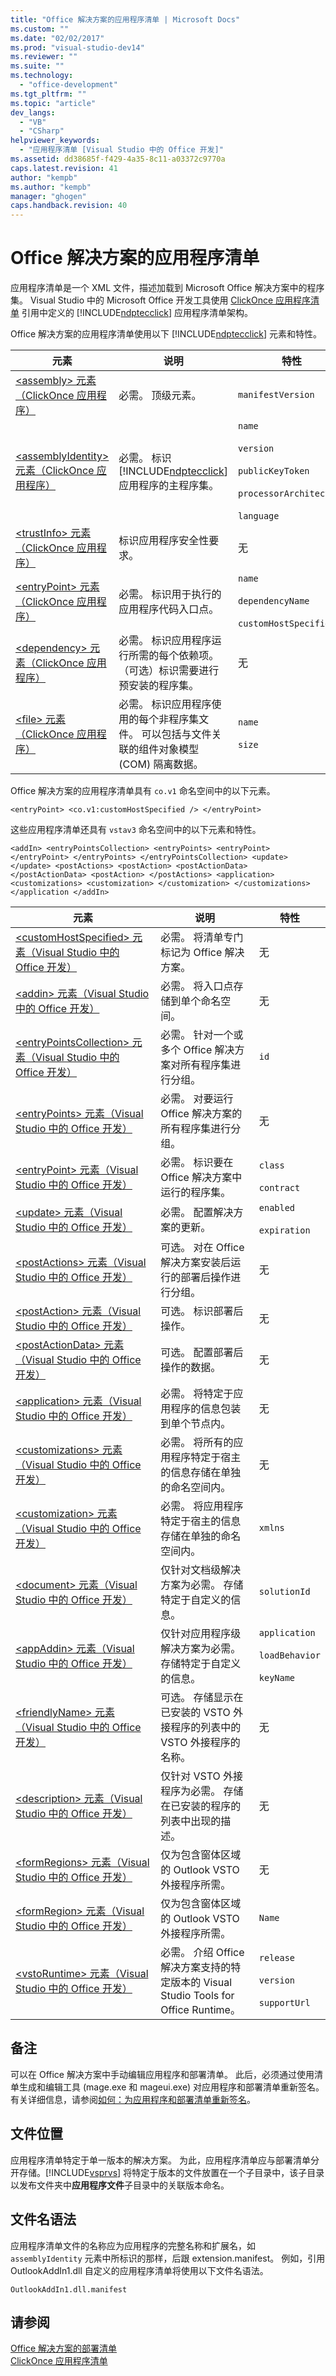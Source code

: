 ```yaml
---
title: "Office 解决方案的应用程序清单 | Microsoft Docs"
ms.custom: ""
ms.date: "02/02/2017"
ms.prod: "visual-studio-dev14"
ms.reviewer: ""
ms.suite: ""
ms.technology: 
  - "office-development"
ms.tgt_pltfrm: ""
ms.topic: "article"
dev_langs: 
  - "VB"
  - "CSharp"
helpviewer_keywords: 
  - "应用程序清单 [Visual Studio 中的 Office 开发]"
ms.assetid: dd38685f-f429-4a35-8c11-a03372c9770a
caps.latest.revision: 41
author: "kempb"
ms.author: "kempb"
manager: "ghogen"
caps.handback.revision: 40
---
```

# Office 解决方案的应用程序清单
  应用程序清单是一个 XML 文件，描述加载到 Microsoft Office 解决方案中的程序集。 Visual Studio 中的 Microsoft Office 开发工具使用 [ClickOnce 应用程序清单](../deployment/clickonce-application-manifest.md) 引用中定义的 [!INCLUDE[ndptecclick](../vsto/includes/ndptecclick-md.md)] 应用程序清单架构。  
  
 Office 解决方案的应用程序清单使用以下 [!INCLUDE[ndptecclick](../vsto/includes/ndptecclick-md.md)] 元素和特性。  
  
|元素|说明|特性|  
|--------|--------|--------|  
|[&#60;assembly&#62; 元素（ClickOnce 应用程序）](../Topic/%3Cassembly%3E%20Element%20(ClickOnce%20Application).md)|必需。 顶级元素。|`manifestVersion`|  
|[&#60;assemblyIdentity&#62; 元素（ClickOnce 应用程序）](../Topic/%3CassemblyIdentity%3E%20Element%20(ClickOnce%20Application).md)|必需。 标识 [!INCLUDE[ndptecclick](../vsto/includes/ndptecclick-md.md)] 应用程序的主程序集。|`name`<br /><br /> `version`<br /><br /> `publicKeyToken`<br /><br /> `processorArchitecture`<br /><br /> `language`|  
|[&#60;trustInfo&#62; 元素（ClickOnce 应用程序）](../Topic/%3CtrustInfo%3E%20Element%20(ClickOnce%20Application).md)|标识应用程序安全性要求。|无|  
|[&#60;entryPoint&#62; 元素（ClickOnce 应用程序）](../Topic/%3CentryPoint%3E%20Element%20(ClickOnce%20Application).md)|必需。 标识用于执行的应用程序代码入口点。|`name`<br /><br /> `dependencyName`<br /><br /> `customHostSpecified`|  
|[&#60;dependency&#62; 元素（ClickOnce 应用程序）](../Topic/%3Cdependency%3E%20Element%20(ClickOnce%20Application).md)|必需。 标识应用程序运行所需的每个依赖项。 （可选）标识需要进行预安装的程序集。|无|  
|[&#60;file&#62; 元素（ClickOnce 应用程序）](../Topic/%3Cfile%3E%20Element%20(ClickOnce%20Application).md)|必需。 标识应用程序使用的每个非程序集文件。 可以包括与文件关联的组件对象模型 \(COM\) 隔离数据。|`name`<br /><br /> `size`|  
  
 Office 解决方案的应用程序清单具有 `co.v1` 命名空间中的以下元素。  
  
```  
<entryPoint> <co.v1:customHostSpecified /> </entryPoint>   
```  
  
 这些应用程序清单还具有 `vstav3` 命名空间中的以下元素和特性。  
  
```  
<addIn> <entryPointsCollection> <entryPoints> <entryPoint> </entryPoint> </entryPoints> </entryPointsCollection> <update></update> <postActions> <postAction> <postActionData> </postActionData> <postAction> </postActions> <application> <customizations> <customization> </customization> </customizations> </application </addIn>  
```  
  
|元素|说明|特性|  
|--------|--------|--------|  
|[&#60;customHostSpecified&#62; 元素（Visual Studio 中的 Office 开发）](../vsto/customhostspecified-element-office-development-in-visual-studio.md)|必需。 将清单专门标记为 Office 解决方案。|无|  
|[&#60;addin&#62; 元素（Visual Studio 中的 Office 开发）](../vsto/addin-element-office-development-in-visual-studio.md)|必需。 将入口点存储到单个命名空间。|无|  
|[&#60;entryPointsCollection&#62; 元素（Visual Studio 中的 Office 开发）](../vsto/entrypointscollection-element-office-development-in-visual-studio.md)|必需。 针对一个或多个 Office 解决方案对所有程序集进行分组。|`id`|  
|[&#60;entryPoints&#62; 元素（Visual Studio 中的 Office 开发）](../vsto/entrypoints-element-office-development-in-visual-studio.md)|必需。 对要运行 Office 解决方案的所有程序集进行分组。|无|  
|[&#60;entryPoint&#62; 元素（Visual Studio 中的 Office 开发）](../vsto/entrypoint-element-office-development-in-visual-studio.md)|必需。 标识要在 Office 解决方案中运行的程序集。|`class`<br /><br /> `contract`|  
|[&#60;update&#62; 元素（Visual Studio 中的 Office 开发）](../vsto/update-element-office-development-in-visual-studio.md)|必需。 配置解决方案的更新。|`enabled`<br /><br /> `expiration`|  
|[&#60;postActions&#62; 元素（Visual Studio 中的 Office 开发）](../vsto/postactions-element-office-development-in-visual-studio.md)|可选。 对在 Office 解决方案安装后运行的部署后操作进行分组。|无|  
|[&#60;postAction&#62; 元素（Visual Studio 中的 Office 开发）](../vsto/postaction-element-office-development-in-visual-studio.md)|可选。 标识部署后操作。|无|  
|[&#60;postActionData&#62; 元素（Visual Studio 中的 Office 开发）](../vsto/postactiondata-element-office-development-in-visual-studio.md)|可选。 配置部署后操作的数据。|无|  
|[&#60;application&#62; 元素（Visual Studio 中的 Office 开发）](../vsto/application-element-office-development-in-visual-studio.md)|必需。 将特定于应用程序的信息包装到单个节点内。|无|  
|[&#60;customizations&#62; 元素（Visual Studio 中的 Office 开发）](../vsto/customizations-element-office-development-in-visual-studio.md)|必需。 将所有的应用程序特定于宿主的信息存储在单独的命名空间内。|无|  
|[&#60;customization&#62; 元素（Visual Studio 中的 Office 开发）](../vsto/customization-element-office-development-in-visual-studio.md)|必需。 将应用程序特定于宿主的信息存储在单独的命名空间内。|`xmlns`|  
|[&#60;document&#62; 元素（Visual Studio 中的 Office 开发）](../vsto/document-element-office-development-in-visual-studio.md)|仅针对文档级解决方案为必需。 存储特定于自定义的信息。|`solutionId`|  
|[&#60;appAddin&#62; 元素（Visual Studio 中的 Office 开发）](../vsto/appaddin-element-office-development-in-visual-studio.md)|仅针对应用程序级解决方案为必需。 存储特定于自定义的信息。|`application`<br /><br /> `loadBehavior`<br /><br /> `keyName`|  
|[&#60;friendlyName&#62; 元素（Visual Studio 中的 Office 开发）](../vsto/friendlyname-element-office-development-in-visual-studio.md)|可选。 存储显示在已安装的 VSTO 外接程序的列表中的 VSTO 外接程序的名称。|无|  
|[&#60;description&#62; 元素（Visual Studio 中的 Office 开发）](../vsto/description-element-office-development-in-visual-studio.md)|仅针对 VSTO 外接程序为必需。 存储在已安装的程序的列表中出现的描述。|无|  
|[&#60;formRegions&#62; 元素（Visual Studio 中的 Office 开发）](../vsto/formregions-element-office-development-in-visual-studio.md)|仅为包含窗体区域的 Outlook VSTO 外接程序所需。|无|  
|[&#60;formRegion&#62; 元素（Visual Studio 中的 Office 开发）](../vsto/formregion-element-office-development-in-visual-studio.md)|仅为包含窗体区域的 Outlook VSTO 外接程序所需。|`Name`|  
|[&#60;vstoRuntime&#62; 元素（Visual Studio 中的 Office 开发）](../vsto/vstoruntime-element-office-development-in-visual-studio.md)|必需。 介绍 Office 解决方案支持的特定版本的 Visual Studio Tools for Office Runtime。|`release`<br /><br /> `version`<br /><br /> `supportUrl`|  
  
## 备注  
 可以在 Office 解决方案中手动编辑应用程序和部署清单。 此后，必须通过使用清单生成和编辑工具 \(mage.exe 和 mageui.exe\) 对应用程序和部署清单重新签名。 有关详细信息，请参阅[如何：为应用程序和部署清单重新签名](../Topic/How%20to:%20Re-sign%20Application%20and%20Deployment%20Manifests.md)。  
  
## 文件位置  
 应用程序清单特定于单一版本的解决方案。 为此，应用程序清单应与部署清单分开存储。[!INCLUDE[vsprvs](../sharepoint/includes/vsprvs-md.md)] 将特定于版本的文件放置在一个子目录中，该子目录以发布文件夹中**应用程序文件**子目录中的关联版本命名。  
  
## 文件名语法  
 应用程序清单文件的名称应为应用程序的完整名称和扩展名，如 `assemblyIdentity` 元素中所标识的那样，后跟 extension.manifest。 例如，引用 OutlookAddIn1.dll 自定义的应用程序清单将使用以下文件名语法。  
  
 `OutlookAddIn1.dll.manifest`  
  
## 请参阅  
 [Office 解决方案的部署清单](../vsto/deployment-manifests-for-office-solutions.md)   
 [ClickOnce 应用程序清单](../deployment/clickonce-application-manifest.md)  
  
  